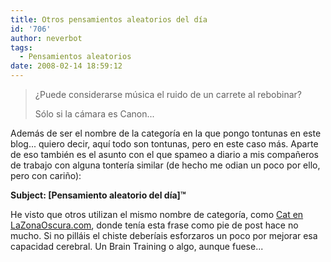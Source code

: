 ```yaml
---
title: Otros pensamientos aleatorios del día
id: '706'
author: neverbot
tags:
  - Pensamientos aleatorios
date: 2008-02-14 18:59:12
---
```


> ¿Puede considerarse música el ruido de un carrete al rebobinar?
> 
> Sólo si la cámara es Canon...

Además de ser el nombre de la categoría en la que pongo tontunas en este blog... quiero decir, aquí todo son tontunas, pero en este caso más. Aparte de eso también es el asunto con el que spameo a diario a mis compañeros de trabajo con alguna tontería similar (de hecho me odian un poco por ello, pero con cariño):

**Subject: \[Pensamiento aleatorio del día\]™**

He visto que otros utilizan el mismo nombre de categoría, como [Cat en LaZonaOscura.com](http://lazonaoscura.com/drupal/?q=node/1534), donde tenía esta frase como pie de post hace no mucho. Si no pilláis el chiste deberíais esforzaros un poco por mejorar esa capacidad cerebral. Un Brain Training o algo, aunque fuese...